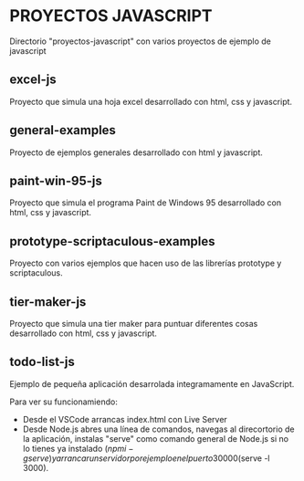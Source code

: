 # PROYECTOS JAVASCRIPT
Directorio "proyectos-javascript" con varios proyectos de ejemplo de javascript

## excel-js 
Proyecto que simula una hoja excel desarrollado con html, css y javascript.

## general-examples
Proyecto de ejemplos generales desarrollado con html y javascript.

## paint-win-95-js 
Proyecto que simula el programa Paint de Windows 95 desarrollado con html, css y javascript.

## prototype-scriptaculous-examples 
Proyecto con varios ejemplos que hacen uso de las librerías prototype y scriptaculous.

## tier-maker-js 
Proyecto que simula una tier maker para puntuar diferentes cosas desarrollado con html, css y javascript.

## todo-list-js
Ejemplo de pequeña aplicación desarrolada integramamente en JavaScript.

Para ver su funcionamiendo:
- Desde el VSCode arrancas index.html con Live Server
- Desde Node.js abres una línea de comandos, navegas al direcortorio de la aplicación, instalas "serve" como comando general de Node.js si no lo tienes ya instalado ($npm i -g serve) y arrancar un servidor por ejemplo en el puerto 30000 ($serve -l 3000).